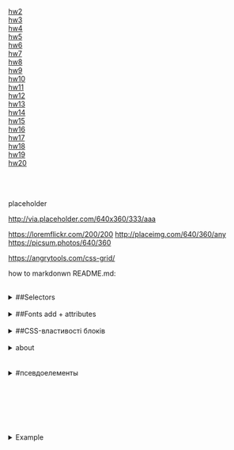 <a href="hw2">hw2</a><br/>
<a href="hw3">hw3</a><br/>
<a href="hw4">hw4</a><br/>
<a href="hw5">hw5</a><br/>
<a href="hw6">hw6</a><br/>
<a href="hw7">hw7</a><br/>
<a href="hw8">hw8</a><br/>
<a href="hw9">hw9</a><br/>
<a href="hw10">hw10</a><br/>
<a href="hw11">hw11</a><br/>
<a href="hw12">hw12</a><br/>
<a href="hw13">hw13</a><br/>
<a href="hw14">hw14</a><br/>
<a href="hw15">hw15</a><br/>
<a href="hw16">hw16</a><br/>
<a href="hw17">hw17</a><br/>
<a href="hw18">hw18</a><br/>
<a href="hw19">hw19</a><br/>
<a href="hw20">hw20</a><br/>
<br/><br/><br/>

<!--

<a href="hw9">hw9</a>
<a href="hw10">hw10</a>
-->

placeholder

<http://via.placeholder.com/640x360/333/aaa>

<https://loremflickr.com/200/200>
<http://placeimg.com/640/360/any>
<https://picsum.photos/640/360>

<https://angrytools.com/css-grid/>

<p>how to markdonwn README.md:</p>
<https://docs.github.com/en/get-started/writing-on-github/getting-started-with-writing-and-formatting-on-github/basic-writing-and-formatting-syntax>

<br/>
<!--  selectors-->
<details>
  <summary>##Selectors</summary>
<div >
<https://www.w3schools.com/cssref/css_selectors.asp>
<table>
  <tbody><tr>
    <th style="width:20%">Selector</th>
    <th style="width:20%">Example</th>
    <th>Example description</th>
  </tr>
  <tr>
    <td><a href="sel_class.asp">.<i>class</i></a></td>
    <td>.intro</td>
    <td>Selects all elements with class="intro"</td>
  </tr>
  <tr>
    <td><em>.class1.class2</em></td>
    <td>.name1.name2</td>
    <td>Selects all elements with both <em>name1</em> and <em>name2</em> set 
    within its class attribute</td>
  </tr>  
  <tr>
    <td><em>.class1 .class2</em></td>
    <td>.name1 .name2</td>
    <td>Selects all elements with <em>name2</em> that is a descendant of an 
    element with <em>name1</em></td>
  </tr>  
  <tr>
    <td><a href="sel_id.asp">#<i>id</i></a></td>
    <td>#firstname</td>
    <td>Selects the element with id="firstname"</td>
  </tr>  <tr>
    <td><a href="sel_all.asp">*</a></td>
    <td>*</td>
    <td>Selects all elements</td>
  </tr>
  <tr>
    <td><i><a href="sel_element.asp">element</a></i></td>
    <td>p</td>
    <td>Selects all &lt;p&gt; elements</td>
  </tr>
  <tr>
    <td><i><a href="sel_element_class.asp">element.class</a></i></td>
    <td>p.intro</td>
    <td>Selects all &lt;p&gt; elements with class="intro"</td>
  </tr>
  <tr>
    <td><i><a href="sel_element_comma.asp">element,element</a></i></td>
    <td>div, p</td>
    <td>Selects all &lt;div&gt; elements and all &lt;p&gt; elements</td>
  </tr>
  <tr>
    <td><a href="sel_element_element.asp"><i>element</i> <i>element</i></a></td>
    <td>div p</td>
    <td>Selects all &lt;p&gt; elements inside &lt;div&gt; elements</td>
  </tr>
  <tr>
    <td><a href="sel_element_gt.asp"><i>element</i>&gt;<i>element</i></a></td>
    <td>div &gt; p</td>
    <td>Selects all &lt;p&gt; elements where the parent is a &lt;div&gt; element</td>
  </tr>
  <tr>
    <td><a href="sel_element_pluss.asp"><i>element</i>+<i>element</i></a></td>
    <td>div + p</td>
    <td>Selects the first &lt;p&gt; element that is placed immediately after &lt;div&gt; elements</td>
  </tr>
  <tr>
    <td><a href="sel_gen_sibling.asp"><i>element1</i>~<i>element2</i></a></td>
    <td>p ~ ul</td>
    <td>Selects every &lt;ul&gt; element that is preceded by a &lt;p&gt; element</td>
  </tr>
  <tr>
    <td><a href="sel_attribute.asp">[<i>attribute</i>]</a></td>
    <td>[target]</td>
    <td>Selects all elements with a target attribute</td>
  </tr>
  <tr>
    <td><a href="sel_attribute_value.asp">[<i>attribute</i>=<i>value</i>]</a></td>
    <td>[target=_blank]</td>
    <td>Selects all elements with target="_blank"</td>
  </tr>
  <tr>
    <td><a href="sel_attribute_value_contains.asp">[<i>attribute</i>~=<i>value</i>]</a></td>
    <td>[title~=flower]</td>
    <td>Selects all elements with a title attribute containing the word "flower"</td>
  </tr>
  <tr>
    <td><a href="sel_attribute_value_lang.asp">[<i>attribute</i>|=<i>value</i>]</a></td>
    <td>[lang|=en]</td>
    <td>Selects all elements with a lang attribute value equal to "en" or 
    starting with "en-"</td>
  </tr>
  <tr>
    <td><a href="sel_attr_begin.asp">[<i>attribute</i>^=<i>value</i>]</a></td>
    <td>a[href^="https"]</td>
    <td>Selects every &lt;a&gt; element whose href attribute value begins with "https"</td>
  </tr>
  <tr>
    <td><a href="sel_attr_end.asp">[<i>attribute</i>$=<i>value</i>]</a></td>
    <td>a[href$=".pdf"]</td>
    <td>Selects every &lt;a&gt; element whose href attribute value ends with ".pdf"</td>
  </tr>
  <tr>
    <td><a href="sel_attr_contain.asp">[<i>attribute</i>*=<i>value</i>]</a></td>
    <td>a[href*="w3schools"]</td>
    <td>Selects every &lt;a&gt; element whose href attribute value contains the substring "w3schools"</td>
  </tr>
  <tr>
    <td><a href="sel_active.asp">:active</a></td>
    <td>a:active</td>
    <td>Selects the active link</td>
  </tr>
  <tr>
    <td><a href="sel_after.asp">::after</a></td>
    <td>p::after</td>
    <td>Insert something after the content of each &lt;p&gt; element</td>
  </tr>
  <tr>
    <td><a href="sel_before.asp">::before</a></td>
    <td>p::before</td>
    <td>Insert something before&nbsp;the content of each &lt;p&gt; element</td>
  </tr>
  <tr>
    <td><a href="sel_checked.asp">:checked</a></td>
    <td>input:checked</td>
    <td>Selects every checked &lt;input&gt; element</td>
  </tr>
  <tr>
    <td><a href="sel_default.asp">:default</a></td>
    <td>input:default</td>
    <td>Selects the default &lt;input&gt; element</td>
  </tr>
  <tr>
    <td><a href="sel_disabled.asp">:disabled</a></td>
    <td>input:disabled</td>
    <td>Selects every disabled &lt;input&gt; element</td>
  </tr>
  <tr>
    <td><a href="sel_empty.asp">:empty</a></td>
    <td>p:empty</td>
    <td>Selects every &lt;p&gt; element that has no children (including text nodes)</td>
  </tr>
  <tr>
    <td><a href="sel_enabled.asp">:enabled</a></td>
    <td>input:enabled</td>
    <td>Selects every enabled &lt;input&gt; element</td>
  </tr>
  <tr>
    <td><a href="sel_firstchild.asp">:first-child</a></td>
    <td>p:first-child</td>
    <td>Selects every &lt;p&gt; element that is the first child of its parent</td>
  </tr>
  <tr>
    <td><a href="sel_firstletter.asp">::first-letter</a></td>
    <td>p::first-letter</td>
    <td>Selects the first letter of every &lt;p&gt; element</td>
  </tr>
  <tr>
    <td><a href="sel_firstline.asp">::first-line</a></td>
    <td>p::first-line</td>
    <td>Selects the first line of every &lt;p&gt; element</td>
  </tr>
  <tr>
    <td><a href="sel_first-of-type.asp">:first-of-type</a></td>
    <td>p:first-of-type</td>
    <td>Selects every &lt;p&gt; element that is the first &lt;p&gt; element of its parent</td>
  </tr>
  <tr>
    <td><a href="sel_focus.asp">:focus</a></td>
    <td>input:focus</td>
    <td>Selects the input element which has focus</td>
  </tr>
  <tr>
    <td><a href="sel_fullscreen.asp">:fullscreen</a></td>
    <td>:fullscreen</td>
    <td>Selects the element that is in full-screen mode</td>
  </tr>
  <tr>
    <td><a href="sel_hover.asp">:hover</a></td>
    <td>a:hover</td>
    <td>Selects links on mouse over</td>
  </tr>
  <tr>
    <td><a href="sel_in-range.asp">:in-range</a></td>
    <td>input:in-range</td>
    <td>Selects input elements with a value within a specified range</td>
  </tr>
  <tr>
    <td><a href="sel_indeterminate.asp">:indeterminate</a></td>
    <td>input:indeterminate</td>
    <td>Selects input elements that are in an indeterminate state</td>
  </tr>
  <tr>
    <td><a href="sel_invalid.asp">:invalid</a></td>
    <td>input:invalid</td>
    <td>Selects all input elements with an invalid value</td>
  </tr>
  <tr>
    <td><a href="sel_lang.asp">:lang(<i>language</i>)</a></td>
    <td>p:lang(it)</td>
    <td>Selects every &lt;p&gt; element with a lang attribute equal to "it" (Italian)</td>
  </tr>
  <tr>
    <td><a href="sel_last-child.asp">:last-child</a></td>
    <td>p:last-child</td>
    <td>Selects every &lt;p&gt; element that is the last child of its parent</td>
  </tr>
  <tr>
    <td><a href="sel_last-of-type.asp">:last-of-type</a></td>
    <td>p:last-of-type</td>
    <td>Selects every &lt;p&gt; element that is the last &lt;p&gt; element of its parent</td>
  </tr>
  <tr>
    <td><a href="sel_link.asp">:link</a></td>
    <td>a:link</td>
    <td>Selects all unvisited links</td>
  </tr>
  <tr>
    <td><a href="sel_marker.asp">::marker</a></td>
    <td>::marker</td>
    <td>Selects the markers of list items</td>
  </tr>
  <tr>
    <td><a href="sel_not.asp">:not(<i>selector</i>)</a></td>
    <td>:not(p)</td>
    <td>Selects every element that is not a &lt;p&gt; element</td>
  </tr>
  <tr>
    <td><a href="sel_nth-child.asp">:nth-child(<i>n</i>)</a></td>
    <td>p:nth-child(2)</td>
    <td>Selects every &lt;p&gt; element that is the second child of its parent</td>
  </tr>
  <tr>
    <td><a href="sel_nth-last-child.asp">:nth-last-child(<i>n</i>)</a></td>
    <td>p:nth-last-child(2)</td>
    <td>Selects every &lt;p&gt; element that is the second child of its parent, counting from the last child</td>
  </tr>
  <tr>
    <td><a href="sel_nth-last-of-type.asp">:nth-last-of-type(<i>n</i>)</a></td>
    <td>p:nth-last-of-type(2)</td>
    <td>Selects every &lt;p&gt; element that is the second &lt;p&gt; element of its parent, counting from the last child</td>
  </tr>
  <tr>
    <td><a href="sel_nth-of-type.asp">:nth-of-type(<i>n</i>)</a></td>
    <td>p:nth-of-type(2)</td>
    <td>Selects every &lt;p&gt; element that is the second &lt;p&gt; element of its parent</td>
  </tr>
  <tr>
    <td><a href="sel_only-of-type.asp">:only-of-type</a></td>
    <td>p:only-of-type</td>
    <td>Selects every &lt;p&gt; element that is the only &lt;p&gt; element of its parent</td>
  </tr>
  <tr>
    <td><a href="sel_only-child.asp">:only-child</a></td>
    <td>p:only-child</td>
    <td>Selects every &lt;p&gt; element that is the only child of its parent</td>
  </tr>
  <tr>
    <td><a href="sel_optional.asp">:optional</a></td>
    <td>input:optional</td>
    <td>Selects input elements with no "required" attribute</td>
  </tr>
  <tr>
    <td><a href="sel_out-of-range.asp">:out-of-range</a></td>
    <td>input:out-of-range</td>
    <td>Selects input elements with a value outside a specified range</td>
  </tr>
  <tr>
    <td><a href="sel_placeholder.asp">::placeholder</a></td>
    <td>input::placeholder</td>
    <td>Selects input elements with the "placeholder" attribute specified</td>
  </tr>
  <tr>
    <td><a href="sel_read-only.asp">:read-only</a></td>
    <td>input:read-only</td>
    <td>Selects input elements with the "readonly" attribute specified</td>
  </tr>
  <tr>
    <td><a href="sel_read-write.asp">:read-write</a></td>
    <td>input:read-write</td>
    <td>Selects input elements with the "readonly" attribute NOT specified</td>
  </tr>
  <tr>
    <td><a href="sel_required.asp">:required</a></td>
    <td>input:required</td>
    <td>Selects input elements with the "required" attribute specified</td>
  </tr>
  <tr>
    <td><a href="sel_root.asp">:root</a></td>
    <td>:root</td>
    <td>Selects the document's root element</td>
  </tr>
  <tr>
    <td><a href="sel_selection.asp">::selection</a></td>
    <td>::selection</td>
    <td>Selects the portion of an element that is selected by a user</td>
  </tr>
  <tr>
    <td><a href="sel_target.asp">:target</a></td>
    <td>#news:target </td>
    <td>Selects the current active #news element (clicked on a URL containing that anchor name)</td>
  </tr>
  <tr>
    <td><a href="sel_valid.asp">:valid</a></td>
    <td>input:valid</td>
    <td>Selects all input elements with a valid value</td>
  </tr>
  <tr>
    <td><a href="sel_visited.asp">:visited</a></td>
    <td>a:visited</td>
    <td>Selects all visited links</td>
  </tr>
  <tr>
    <td><a href="sel_visited.asp">:has()</a></td>
    <td>div:has(h1)</td>
    <td>Selects all div what have h1 inside</td>
  </tr>
</tbody></table>
</div>
</details>

<br/>
<!-- fonts -->
<details>
  <summary> ##Fonts add + attributes</summary>
&display=swap <br/><br/>
	> include fonts from hosting: <br/><br/>
@font-face { <br/>
font-family: "someNameOfFont"; <br/>
src: url("../fonts/someNameOfFont.woff2") format("woff2"), url("../fonts/someNameOfFont.woff") format("woff"); <br/>
font-display: swap; <br/>
font-weight: 400; <br/>
font-style: normal; <br/>
} <br/><br/>
100 - thin <br/>
300 - lite <br/>
<b>400</b> - Regular (normal) (за замовчуванням)<br/>
<b>500</b> - medium <br/>
<b>600</b> - semibold <br/>
<b>700</b> - bold <br/>
900 - black<br/>
<br/><br/>
font-family: "Ім'я шрифту", "Ім'я шрифту", тип шрифту;<br/>
Типи шрифтів:<br/>
serif — шрифт з зарубками (засічками)<br/>
sans-serif — рублений (без зарубок)<br/>
cursive - курсивні шрифти<br/>
fantasy — декоративні<br/>
monospace — моноширинні<br/>
<br/><br/>
.class{ <br/>
font-family: "some NameOfFont", someNameOfFont, sans-serif; <br/>
font-style: <b>normal</b> (за замовчуванням) - звичайний; <b>italic</b> - курсив; <b>oblique</b> - нахилення літер;<br/>
text-align: <b>center</b> - по центру; <b>left</b> - по лівому краю; <b>right</b> - по правому краю; <b>justify</b> - по ширині<br/>
text-decoration: <b>line-through</b> - закреслює текст; <b>overline</b> - лінія над текстом; <b>underline</b> - лінія під текстом; <b>none</b> - (за замовченням)<br/>
text-shadow: горизонтальне*зміщення вертикальне*зміщення розмір колір; (значення через кому - text-shadow: 2px 2px 5px #000, 5px -2px 10px red;)<br/>
text-transform: <b>capitalize</b> - кожне слово з заглавної літери
<b>lowercase</b> - усі літери прописні
<b>uppercase</b> - усі літери заглавні
<b>none</b> - (за замовчунням) не змінює/відмінює значення<br/>
line-height: значення; <i>(calc пікселі в частини: значення line-height поділити на значення font-size)</i><br/>
text-indent: значення; <i>Червона строка. Встановлює відступ зліва у першого рядка тексту</i><br/>
letter-spacing: значення; <i>Встановлює інтервал між літерами (символами)</i><br/>
white-space: <b>nowrap</b> - забороняє переніс рядка; <b>normal</b> - (за замовчунням) не змінює/відміняє <i>Gоведінкa пробілів між словами</i><br/>
word-spacing: значення; <i>Встановлює інтервал між словами</i><br/>
}
<br/><br/>
<div><table>
	<thead>
    <tr>
      <th>Value</th>
      <th>Common weight name</th>
    </tr>
  </thead>
  <tbody>
    <tr>
      <td>100</td>
      <td>Thin (Hairline)</td>
    </tr>
    <tr>
      <td>200</td>
      <td>Extra Light (Ultra Light)</td>
    </tr>
    <tr>
      <td>300</td>
      <td>Light</td>
    </tr>
    <tr>
      <td>400</td>
      <td>Normal (Regular) (за замовчуванням)</td>
    </tr>
    <tr>
      <td>500</td>
      <td>Medium</td>
    </tr>
    <tr>
      <td>600</td>
      <td>Semi Bold (Demi Bold)</td>
    </tr>
    <tr>
      <td>700</td>
      <td>Bold</td>
    </tr>
    <tr>
      <td>800</td>
      <td>Extra Bold (Ultra Bold)</td>
    </tr>
    <tr>
      <td>900</td>
      <td>Black (Heavy)</td>
    </tr>
    <tr>
      <td>950</td>
      <td><a href="https://docs.microsoft.com/dotnet/api/system.windows.fontweights?view=netframework-4.8#remarks" class="external" rel=" noopener">Extra Black (Ultra Black)</a></td>
    </tr>
  </tbody>
</table>
</div>
</details>

<br/>
<!-- CSS-властивості блоків -->
<details>
  <summary>##CSS-властивості блоків</summary>
box-sizing: <b>content-box</b> - (за замовченням) додає відступи до розміру об'єкту; <b>border-box</b> - значення розмірів враховують відступи; <br/>
<b>padding: ;</b> Внутрішній відступ. Від кордонів об'єкту ДО ЙОГО КОНТЕНТУ
<i>При вказанні значення у відсотках відсоток береться від ширини батьківського об'єкту, навіть для горизонтальних відступів</i> <br/>
<b>margin: ;</b> - Зовнішній відступ. <i>Значення можуть бути від'ємними!</i><br/>
<b>width: ;</b> - чітко задає ширину блочного (блочно-рядкового) об'єкту<br/>
<b>height: ;</b> - чітко задає висоту блочного (блочно-рядкового) об'єкту<br/><br/><br/>
</details>

<br/>
<!-- Example -->

<details>
  <summary>about</summary>
  <!-- text -->
  <b>width</b>
	width - exactly that size what we want 
	max-width:   maximum size of width
	min-width:   minimum width size
	<br/>
	<b>height</b>
		height - exactly that size what we want 
	max-height:   maximum size of height
	min-width:   minimum height size    <!-- *use* -->
	<br/>
	<b>overflow:</b><i>visible</i> (show all context + uder container), <i>hidden</i>(hidden all context + under), <i>scroll</i> (for scrolling content), <i>auto</i>
  
   <!-- display -->
<br/>
    <b>display:</b> <i>block</i>; <i>inline-block</i>; <i>inline</i>; <i>none</i>;
<br/>
    <!-- space -->
    <b>how to delate space between objects</b>
    <https://youtu.be/jwX0RLmYNSY?t=3254>
     add <b>font-size: 0</b> for deleting spaces
<br/>
<!-- border -->
border: товщина, стиль, колір
<br/><b>
	
	!important^
	border: 1px solid #333;
	when hower:
	border: 1px solid transparent;
</b>
<br/>
box-shadow: x y blur size color;
inset - inside shadow/ 
box-shadow: inset x y blur size color;
<br/>
<br/>
about opacitu: 0 
<https://youtu.be/jwX0RLmYNSY?t=6722>
<br/>
<br/>
visibility: visible; hidden;
<br/>
ЦУНТРОВАТЬ   center:
1) display: block !!only!!;
2) less <b>wigth </b>than parent block has
3) margin: 0 auto; 
<https://youtu.be/jwX0RLmYNSY?t=8707>
</details>

<br/>

<br/>
<!-- Example -->

<details>
  <summary>#псевдоелементы </summary>
	##псевдокласи стану

:hover {}

    <code>
    	.block {}
    	.block:hover .block__item {
    	visibility: visible;
    	opacity: 1;
    	}
    	.block__item {
    	visibility: hidden;
    	opacity: 0;
    	}
    </code>

:active (сделать хомяка который появляется при нажатии кнопки
try to hover me )

:visited { not all parameters}

:targer - получает обьект на который переходим по ссылке #id/ можно использовать для создания интерактива

:first-child (зависит от вложенности )
:last-child
:nth-child()
:nth-child(n+XX)

p:first-of-type - первый указанного типа (даже при условии вложенности)
p:last-of-type

:not(:last-child) - все кроме

##важно. имплиментуй

.block >\*:last-child {
margin-bottom: 0px;
}

::before {}
::after {} рядковi!!!!
если использовать их с inside!!!
строчными - слева справа
блочные - сверху снизу

span:: {
content: ""; will create element in html.. MUST
}

ul li:before {
content: "";
display: inline-block;
background: url('../img/some.png') 0 0 no-repeat;
height: 16px;
width: 16px;
margin: 0px 0px 0px 10px;

<!--transition: all 1s ease 0s;-->

}

create ordered ol list with using ::before
ol{
margin-top: 20px;
margin-bottom: 20px;
counter-reser: item; callc from there
}
ol li{}
ol li::before{
counter-increment: item;
content: "("counter(item)"@@";
color: red;
font-size: 20px;
display: inline-block;
margin: 0px 10px 0px 0px;
}
ol li:not(:last-child){
margin: 0px 0px 10px 0px;
}

</details>

<br/>
<!-- for Example -->
<!-- for Example -->
<!-- for Example -->
<!-- for Example -->
<!-- for Example -->
<!-- for Example -->
<!-- for Example -->

<br/><br/><br/>

<br/>
<!-- Example -->

<!-- Example -->

<details>
  <summary>Example</summary>
  <!-- text -->
</details>
